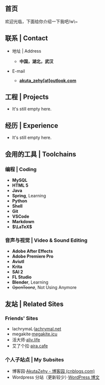 ## 首页
欢迎光临，下面给你介绍一下我吧/w\\~

<!-- .slide vertical=true -->

## 联系 | Contact

- 地址 | Address
  - **中国，湖北，武汉**

- E-mail
  - **[akuta_zehy[at]outlook.com](mailto:akuta_zehy@outlook.com)**

<!--
- Phone
  - ****
- WeChat
  - **Wu-\_-Kan**
- E-mail:
  - **[i[at]wu-kan.cn](mailto:i@wu-kan.cn)**
  - **[wukan3[at]mail2.sysu.edu.cn](mailto:wukan3@mail2.sysu.edu.cn)**
-->

<!-- .slide vertical=true -->

## 工程 | Projects

- It's still empty here.

<!-- .slide vertical=true -->

## 经历 | Experience

- It's still empty here.

<!-- .slide vertical=true -->

## 会用的工具 | Toolchains

<!-- .slide vertical=true -->

### 编程 | Coding
- **MySQL**
- **HTML 5**
- **Java**
- **Spring**, Learning
- **Python**
- **Shell**
- **Git**
- **VSCode**
- **Markdown**
- **$\LaTeX$**

<!-- .slide -->

### 音声与视觉 | Video & Sound Editing
- **Adobe After Effects**
- **Adobe Premiere Pro**
- **Aviutl**
- **Krita**
- **SAI 2**
- **FL Studio**
- **Blender**, Learning
- ~~OpenToonz~~, Not Using Anymore

<!-- .slide -->

## 友站 | Related Sites

<!-- .slide vertical=true-->

### Friends' Sites
- lachrymaL·[lachrymal.net](https://lachrymal.net)
- megakite·[megakite.icu](https://megakite.icu)
- 活大师·[aliv.life](https://aliv.life/)
- 艾了个拉·[aira.cafe](https://aira.cafe)

<!--.slide-->

### 个人子站点 | My Subsites

- 博客园·[AkutaZehy - 博客园 (cnblogs.com)](https://www.cnblogs.com/akuta-zehy/)
- Wordpress 分站（更新较少）·[WordPress 博文](https://akutazehy.home.blog/)

